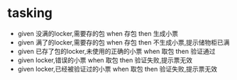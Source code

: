 # tasking

- given 没满的locker,需要存的包  when 存包 then 生成小票
- given 满了的locker,需要存的包  when 存包 then 不生成小票,提示储物柜已满
- given 已存了包的locker,未使用的正确的小票 when 取包 then 验证通过
- given locker,错误的小票 when 取包 then 验证失败,提示票无效
- given locker,已经被验证过的小票 when 取包 then 验证失败,提示票无效

